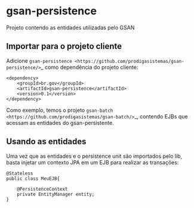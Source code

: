 gsan-persistence
==========

Projeto contendo as entidades utilizadas pelo GSAN

Importar para o projeto cliente
------------
Adicione `gsan-persistence <https://github.com/prodigasistemas/gsan-persistence/>`_ como dependência do projeto cliente:

	<dependency>
    	<groupId>br.gov</groupId>
    	<artifactId>gsan-persistence</artifactId>
    	<version>0.1</version>    	
	</dependency>

Como exemplo, temos o projeto `gsan-batch <https://github.com/prodigasistemas/gsan-batch/>`_, contendo EJBs que acessam as entidades do gsan-persistente.

Usando as entidades
------------

Uma vez que as entidades e o persistence unit são importados pelo lib, basta injetar um contexto JPA em um EJB para realizar as transações:

	@Stateless
	public class MeuEJB{

		@PersistenceContext
		private EntityManager entity;
	}
